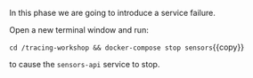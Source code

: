 In this phase we are going to introduce a service failure.

Open a new terminal window and run:

`cd /tracing-workshop && docker-compose stop sensors`{{copy}}

to cause the `sensors-api` service to stop.
